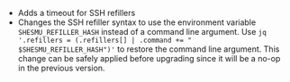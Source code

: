 * Adds a timeout for SSH refillers
* Changes the SSH refiller syntax to use the environment variable `SHESMU_REFILLER_HASH` instead of a command line argument. Use `jq '.refillers = (.refillers[] | .command += " $SHESMU_REFILLER_HASH")'` to restore the command line argument. This change can be safely applied before upgrading since it will be a no-op in the previous version.
